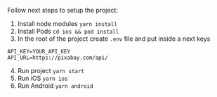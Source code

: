 Follow next steps to setup the project:
1. Install node modules `yarn install`
2. Install Pods `cd ios && pod install`
3. In the root of the project create `.env` file and put inside a next keys

```
API_KEY=YOUR_API_KEY
API_URL=https://pixabay.com/api/
```
4. Run project `yarn start`
5. Run iOS `yarn ios`
6. Run Android `yarn android`
